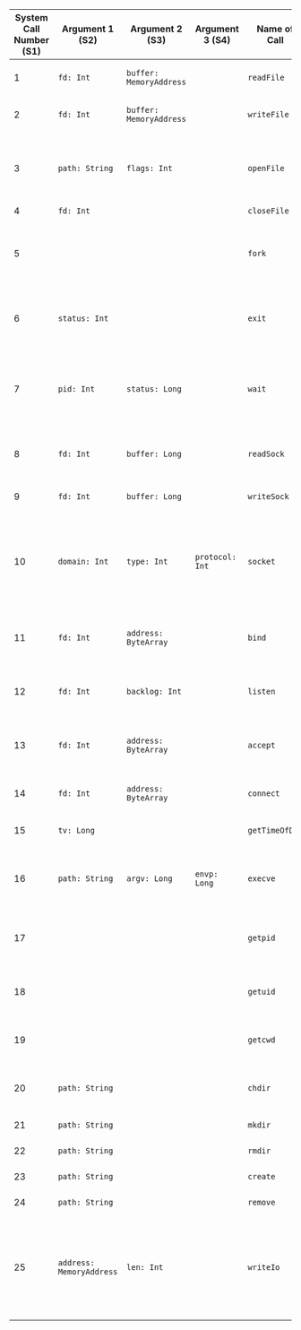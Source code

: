 | System Call Number (S1) | Argument 1 (S2)          | Argument 2 (S3)         | Argument 3 (S4) | Name of Call   | Description                                                                                           | Result (R2)                           |
|-------------------------|--------------------------|-------------------------|-----------------|----------------|-------------------------------------------------------------------------------------------------------|---------------------------------------|
| 1                       | `fd: Int`                | `buffer: MemoryAddress` |                 | `readFile`     | Reads data from a file into a buffer.                                                                 | `Number of bytes read`                |
| 2                       | `fd: Int`                | `buffer: MemoryAddress` |                 | `writeFile`    | Writes data from a buffer to a file.                                                                  | `Number of bytes written`             |
| 3                       | `path: String`           | `flags: Int`            |                 | `openFile`     | Opens a file with specified flags and creation mode.                                                  | `File descriptor`                     |
| 4                       | `fd: Int`                |                         |                 | `closeFile`    | Closes a file.                                                                                        |                                       |
| 5                       |                          |                         |                 | `fork`         | Creates a child process that is a copy of the current process.                                        | `Process ID of the child process`     |
| 6                       | `status: Int`            |                         |                 | `exit`         | Terminates the current process with the specified exit status.                                        |                                       |
| 7                       | `pid: Int`               | `status: Long`          |                 | `wait`         | Waits for a child process to terminate and retrieves its exit status.                                 | `Exit status of the child process`    |
| 8                       | `fd: Int`                | `buffer: Long`          |                 | `readSock`     | Reads data from a socket into a buffer.                                                               | `Number of bytes read`                |
| 9                       | `fd: Int`                | `buffer: Long`          |                 | `writeSock`    | Writes data from a buffer to a socket.                                                                | `Number of bytes written`             |
| 10                      | `domain: Int`            | `type: Int`             | `protocol: Int` | `socket`       | Creates a new socket with the specified address family, type, and protocol.                           | `Socket descriptor`                   |
| 11                      | `fd: Int`                | `address: ByteArray`    |                 | `bind`         | Binds a socket to a specific network address.                                                         |                                       |
| 12                      | `fd: Int`                | `backlog: Int`          |                 | `listen`       | Puts a socket into listening mode.                                                                    |                                       |
| 13                      | `fd: Int`                | `address: ByteArray`    |                 | `accept`       | Accepts a connection request on a listening socket.                                                   | `Socket descriptor of the connection` |
| 14                      | `fd: Int`                | `address: ByteArray`    |                 | `connect`      | Establishes a connection to a socket.                                                                 |                                       |
| 15                      | `tv: Long`               |                         |                 | `getTimeOfDay` | Gets the current system time.                                                                         | `System time`                         |
| 16                      | `path: String`           | `argv: Long`            | `envp: Long`    | `execve`       | Replaces the current process with a new program.                                                      |                                       |
| 17                      |                          |                         |                 | `getpid`       | Retrieves the process ID of the current process.                                                      | `Process ID`                          |
| 18                      |                          |                         |                 | `getuid`       | Retrieves the user ID of the current process.                                                         | `User ID`                             |
| 19                      |                          |                         |                 | `getcwd`       | Retrieves the current working directory.                                                              | `Current working directory`           |
| 20                      | `path: String`           |                         |                 | `chdir`        | Changes the current working directory.                                                                |                                       |
| 21                      | `path: String`           |                         |                 | `mkdir`        | Creates a directory.                                                                                  |                                       |
| 22                      | `path: String`           |                         |                 | `rmdir`        | Removes a directory.                                                                                  |                                       |
| 23                      | `path: String`           |                         |                 | `create`       | Creates a file.                                                                                       | `File descriptor`                     |
| 24                      | `path: String`           |                         |                 | `remove`       | Removes a file.                                                                                       |                                       |
| 25                      | `address: MemoryAddress` | `len: Int`              |                 | `writeIo`      | Writes a string to the screen starting at `address` in memory and incrementing and printing the ASCII |
